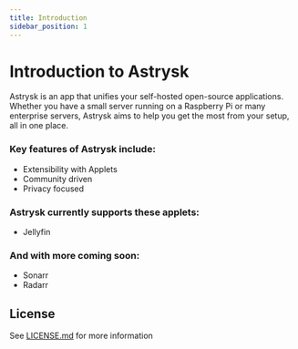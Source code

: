 ```yaml
---
title: Introduction
sidebar_position: 1
---
```


# Introduction to Astrysk

Astrysk is an app that unifies your self-hosted open-source applications. Whether you have a small server running on a Raspberry Pi or many enterprise servers, Astrysk aims to help you get the most from your setup, all in one place.

### Key features of Astrysk include:
- Extensibility with Applets
- Community driven
- Privacy focused

### Astrysk currently supports these applets:
- Jellyfin

### And with more coming soon:
- Sonarr
- Radarr

## License

See [LICENSE.md](https://github.com/abayomi185/astrysk-packages/blob/main/LICENSE) for more information
